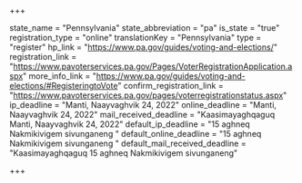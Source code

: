 +++

state_name = "Pennsylvania"
state_abbreviation = "pa"
is_state = "true"
registration_type = "online"
translationKey = "Pennsylvania"
type = "register"
hp_link = "https://www.pa.gov/guides/voting-and-elections/"
registration_link = "https://www.pavoterservices.pa.gov/Pages/VoterRegistrationApplication.aspx"
more_info_link = "https://www.pa.gov/guides/voting-and-elections/#RegisteringtoVote"
confirm_registration_link = "https://www.pavoterservices.pa.gov/pages/voterregistrationstatus.aspx"
ip_deadline = "Manti, Naayvaghvik 24, 2022"
online_deadline = "Manti, Naayvaghvik 24, 2022"
mail_received_deadline = "Kaasimayaghqaguq Manti, Naayvaghvik 24, 2022"
default_ip_deadline = "15 aghneq Nakmikivigem sivunganeng "
default_online_deadline = "15 aghneq Nakmikivigem sivunganeng "
default_mail_received_deadline = "Kaasimayaghqaguq 15 aghneq Nakmikivigem sivunganeng"

+++